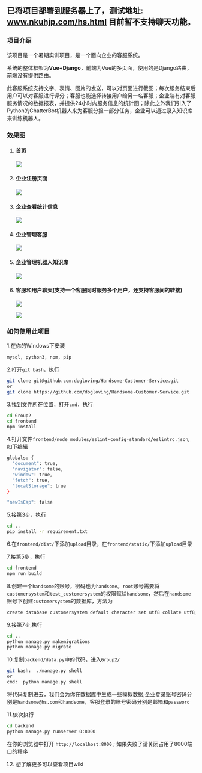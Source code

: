 ## 已将项目部署到服务器上了，测试地址: www.nkuhjp.com/hs.html 目前暂不支持聊天功能。
### 项目介绍

该项目是一个暑期实训项目，是一个面向企业的客服系统。

系统的整体框架为**Vue+Django**，前端为Vue的多页面，使用的是Django路由，前端没有提供路由。

此客服系统支持文字、表情、图片的发送，可以对页面进行截图；每次服务结束后用户可以对客服进行评分；客服也能选择转接用户给另一名客服；企业端有对客服服务情况的数据报表，并提供24小时内服务信息的统计图；除此之外我们引入了Python的ChatterBot机器人来为客服分担一部分任务，企业可以通过录入知识库来训练机器人。

### 效果图

1. #### 首页

   ![](https://raw.githubusercontent.com/dogloving/Handsome-Customer-Service/master/frontend/static/img/render1.png)

2. #### 企业注册页面

   ![](https://raw.githubusercontent.com/dogloving/Handsome-Customer-Service/master/frontend/static/img/render2.png)

3. #### 企业查看统计信息

   ![](https://raw.githubusercontent.com/dogloving/Handsome-Customer-Service/master/frontend/static/img/render3.png)

4. #### 企业管理客服

   ![](https://raw.githubusercontent.com/dogloving/Handsome-Customer-Service/master/frontend/static/img/render7.png)

5. #### 企业管理机器人知识库

   ![](https://raw.githubusercontent.com/dogloving/Handsome-Customer-Service/master/frontend/static/img/render4.png)

6. #### 客服和用户聊天(支持一个客服同时服务多个用户，还支持客服间的转接)

   ![](https://raw.githubusercontent.com/dogloving/Handsome-Customer-Service/master/frontend/static/img/render5.png)

   ![](https://raw.githubusercontent.com/dogloving/Handsome-Customer-Service/master/frontend/static/img/render6.png)

### 如何使用此项目

1.在你的Windows下安装

```bash
mysql, python3, npm, pip
```
2.打开`git bash`，执行
```bash
git clone git@github.com:dogloving/Handsome-Customer-Service.git
or
git clone https://github.com/dogloving/Handsome-Customer-Service.git
```
3.找到文件所在位置，打开`cmd`，执行
```bash
cd Group2
cd frontend
npm install
```
4.打开文件`frontend/node_modules/eslint-config-standard/eslintrc.json`, 如下编辑
```bash
globals: {
  "document": true,
  "navigator": false,
  "window": true,
  "fetch": true,
  "localStorage": true
}
```
```bash
"newIsCap": false
```
5.接第3步，执行
```bash
cd ..
pip install -r requirement.txt
```
6.在`frontend/dist/`下添加`upload`目录，在`frontend/static/`下添加`upload`目录

7.接第5步，执行
```bash
cd frontend
npm run build
```
8.创建一个`handsome`的账号，密码也为`handsome`。`root`账号需要将`customersystem`和`test_customersystem`的权限赋给`handsome`，然后在`handsome`账号下创建`customersystem`的数据库，方法为
```bash
create database customersystem default character set utf8 collate utf8_unicode_ci;
```
9.接第7步,执行
```bash
cd ..
python manage.py makemigrations
python manage.py migrate
```
10.复制`backend/data.py`中的代码，进入`Group2/`
```bash
git bash:  ./manage.py shell
or
cmd:  python manage.py shell
```
将代码复制进去，我们会为你在数据库中生成一些模拟数据;企业登录账号密码分别是`handsome@hs.com`和`handsome`，客服登录的账号密码分别是邮箱和`password`

11.依次执行
```bash
cd backend
python manage.py runserver 0:8000
```
在你的浏览器中打开 `http://localhost:8000` ; 如果失败了请关闭占用了8000端口的程序

12. 想了解更多可以查看项目wiki
